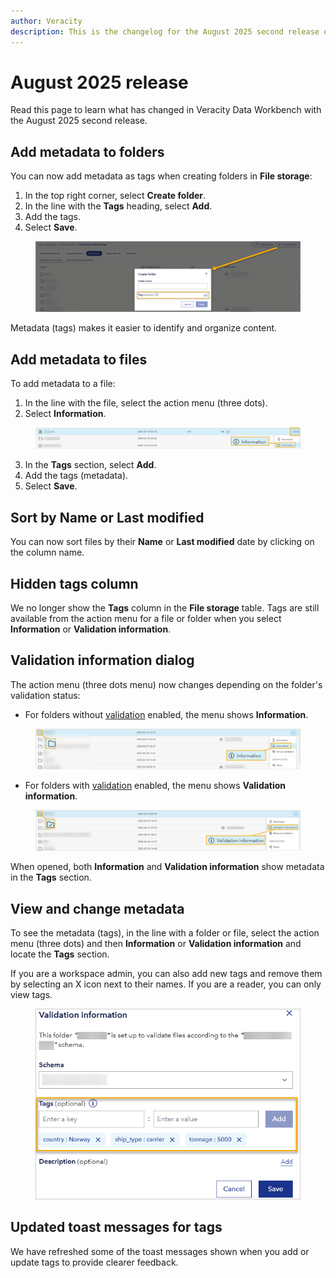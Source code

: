 ```yaml
---
author: Veracity
description: This is the changelog for the August 2025 second release of Data Workbench.
---
```


# August 2025 release
Read this page to learn what has changed in Veracity Data Workbench with the August 2025 second release. 

## Add metadata to folders  
You can now add metadata as tags when creating folders in **File storage**: 
1. In the top right corner, select **Create folder**.
2. In the line with the **Tags** heading, select **Add**.
3. Add the tags.
4. Select **Save**.

<figure>
	<img src="assets/create_folder.png"/>
</figure>

Metadata (tags) makes it easier to identify and organize content.  

## Add metadata to files
To add metadata to a file:
1. In the line with the file, select the action menu (three dots).
2. Select **Information**.

<figure>
	<img src="assets/valid_file.png"/>
</figure>

3. In the **Tags** section, select **Add**.
4. Add the tags (metadata).
5. Select **Save**.

## Sort by Name or Last modified
You can now sort files by their **Name** or **Last modified** date by clicking on the column name.

## Hidden tags column  
We no longer show the **Tags** column in the **File storage** table. Tags are still available from the action menu for a file or folder when you select **Information** or **Validation information**. 

## Validation information dialog 
The action menu (three dots menu) now changes depending on the folder's validation status:  
- For folders without [validation](../datavalidator.md) enabled, the menu shows **Information**.
<figure>
	<img src="assets/no_validation.png"/>
</figure>

- For folders with [validation](../datavalidator.md) enabled, the menu shows **Validation information**.  
<figure>
	<img src="assets/validation.png"/>
</figure>

When opened, both **Information** and **Validation information** show metadata in the **Tags** section.

## View and change metadata
To see the metadata (tags), in the line with a folder or file, select the action menu (three dots) and then **Information** or **Validation information** and locate the **Tags** section.

If you are a workspace admin, you can also add new tags and remove them by selecting an X icon next to their names. If you are a reader, you can only view tags.

<figure>
	<img src="assets/valid_info2.png"/>
</figure>

## Updated toast messages for tags  
We have refreshed some of the toast messages shown when you add or update tags to provide clearer feedback.